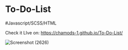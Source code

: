 # To-Do-List
#Javascript/SCSS/HTML

Check it LIve on: https://chamods-1.github.io/To-Do-List/

![Screenshot (2626)](https://github.com/ChamodS-1/To-Do-List/assets/116129813/94b4e711-18ba-41b7-b0a8-bd5bc382bdb1)
